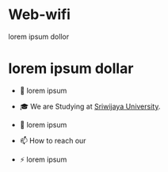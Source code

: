 # Web-wifi
lorem ipsum dollor

# lorem ipsum dollar
- 🔭 lorem ipsum

- 🎓 We are Studying at [Sriwijaya University](https://unsri.ac.id).
 
- 🌱 lorem ipsum

- 📫 How to reach our

- ⚡ lorem ipsum